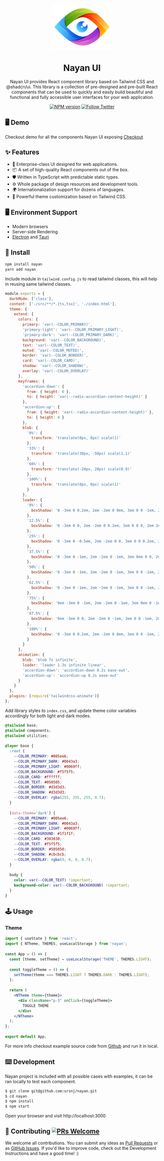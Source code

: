 <div align="center">
    <img width="200" src="https://github.com/ursnj/nayan/blob/main/public/nayan.png?raw=true">
</div>
<h1 align="center">Nayan UI</h1>

<div align="center">

Nayan UI provides React component library based on Tailwind CSS and @shadcn/ui. This library is a collection of pre-designed and pre-built React components that can be used to quickly and easily build beautiful and functional and fully accessible user interfaces for your web application.

[![NPM version][npm-image]][npm-url] [![Follow Twitter][twitter-image]][twitter-url]

[npm-image]: https://img.shields.io/badge/npm-CB3837?style=for-the-badge&logo=npm&logoColor=white
[npm-url]: http://npmjs.org/package/nayan
[twitter-image]: https://img.shields.io/badge/Twitter-1DA1F2?style=for-the-badge&logo=twitter&logoColor=white
[twitter-url]: https://twitter.com/ursNjn
[linkedin-image]: https://img.shields.io/badge/LinkedIn-0077B5?style=for-the-badge&logo=linkedin&logoColor=white
[linkedin-url]: https://www.linkedin.com/in/ursNj

</div>

## 🖥 Demo

Checkout demo for all the components Nayan UI exposing [Checkout](https://nayanui.com/)

## ✨ Features

- 🌈 Enterprise-class UI designed for web applications.
- 📦 A set of high-quality React components out of the box.
- 🛡 Written in TypeScript with predictable static types.
- ⚙️ Whole package of design resources and development tools.
- 🌍 Internationalization support for dozens of languages.
- 🎨 Powerful theme customization based on Tailwind CSS.

## 🖥 Environment Support

- Modern browsers
- Server-side Rendering
- [Electron](https://www.electronjs.org/) and [Tauri](https://tauri.app/)

## 🔨 Install

```bash
npm install nayan
yarn add nayan
```

Include module in `tailwind.config.js` to read tailwind classes, this will help in reusing same tailwind classes.

```js
module.exports = {
  darkMode: ['class'],
  content: ['./src/**/*.{ts,tsx}', './index.html'],
  theme: {
    extend: {
      colors: {
        primary: 'var(--COLOR_PRIMARY)',
        'primary-light': 'var(--COLOR_PRIMARY_LIGHT)',
        'primary-dark': 'var(--COLOR_PRIMARY_DARK)',
        background: 'var(--COLOR_BACKGROUND)',
        text: 'var(--COLOR_TEXT)',
        muted: 'var(--COLOR_MUTED)',
        border: 'var(--COLOR_BORDER)',
        card: 'var(--COLOR_CARD)',
        shadow: 'var(--COLOR_SHADOW)',
        overlay: 'var(--COLOR_OVERLAY)'
      },
      keyframes: {
        'accordion-down': {
          from: { height: 0 },
          to: { height: 'var(--radix-accordion-content-height)' }
        },
        'accordion-up': {
          from: { height: 'var(--radix-accordion-content-height)' },
          to: { height: 0 }
        },
        blob: {
          '0%': {
            transform: 'translate(0px, 0px) scale(1)'
          },
          '33%': {
            transform: 'translate(30px, -50px) scale(1.1)'
          },
          '66%': {
            transform: 'translate(-20px, 20px) scale(0.9)'
          },
          '100%': {
            transform: 'translate(0px, 0px) scale(1)'
          }
        },
        loader: {
          '0%': {
            boxShadow: '0 -3em 0 0.2em, 2em -2em 0 0em, 3em 0 0 -1em, 2em 2em 0 -1em, 0 3em 0 -1em, -2em 2em 0 -1em, -3em 0 0 -1em, -2em -2em 0 0'
          },
          '12.5%': {
            boxShadow: '0 -3em 0 0, 2em -2em 0 0.2em, 3em 0 0 0, 2em 2em 0 -1em, 0 3em 0 -1em, -2em 2em 0 -1em, -3em 0 0 -1em, -2em -2em 0 -1em'
          },
          '25%': {
            boxShadow: '0 -3em 0 -0.5em, 2em -2em 0 0, 3em 0 0 0.2em, 2em 2em 0 0, 0 3em 0 -1em, -2em 2em 0 -1em, -3em 0 0 -1em, -2em -2em 0 -1em'
          },
          '37.5%': {
            boxShadow: '0 -3em 0 -1em, 2em -2em 0 -1em, 3em 0em 0 0, 2em 2em 0 0.2em, 0 3em 0 0em, -2em 2em 0 -1em, -3em 0em 0 -1em, -2em -2em 0 -1em'
          },
          '50%': {
            boxShadow: '0 -3em 0 -1em, 2em -2em 0 -1em, 3em 0 0 -1em, 2em 2em 0 0em, 0 3em 0 0.2em, -2em 2em 0 0, -3em 0em 0 -1em, -2em -2em 0 -1em'
          },
          '62.5%': {
            boxShadow: '0 -3em 0 -1em, 2em -2em 0 -1em, 3em 0 0 -1em, 2em 2em 0 -1em, 0 3em 0 0, -2em 2em 0 0.2em, -3em 0 0 0, -2em -2em 0 -1em'
          },
          '75%': {
            boxShadow: '0em -3em 0 -1em, 2em -2em 0 -1em, 3em 0em 0 -1em, 2em 2em 0 -1em, 0 3em 0 -1em, -2em 2em 0 0, -3em 0em 0 0.2em, -2em -2em 0 0'
          },
          '87.5%': {
            boxShadow: '0em -3em 0 0, 2em -2em 0 -1em, 3em 0 0 -1em, 2em 2em 0 -1em, 0 3em 0 -1em, -2em 2em 0 0, -3em 0em 0 0, -2em -2em 0 0.2em'
          },
          '100%': {
            boxShadow: '0 -3em 0 0.2em, 2em -2em 0 0em, 3em 0 0 -1em, 2em 2em 0 -1em, 0 3em 0 -1em, -2em 2em 0 -1em, -3em 0 0 -1em, -2em -2em 0 0'
          }
        }
      },
      animation: {
        blob: 'blob 7s infinite',
        loader: 'loader 1.3s infinite linear',
        'accordion-down': 'accordion-down 0.2s ease-out',
        'accordion-up': 'accordion-up 0.2s ease-out'
      }
    }
  },
  plugins: [require('tailwindcss-animate')]
};
```

Add library styles to `index.css`, and update theme color variables accordingly for both light and dark modes.

```css
@tailwind base;
@tailwind components;
@tailwind utilities;

@layer base {
  :root {
    --COLOR_PRIMARY: #005ee6;
    --COLOR_PRIMARY_DARK: #0043a3;
    --COLOR_PRIMARY_LIGHT: #0069ff;
    --COLOR_BACKGROUND: #f5f5f5;
    --COLOR_CARD: #ffffff;
    --COLOR_TEXT: #050505;
    --COLOR_BORDER: #d3d3d3;
    --COLOR_SHADOW: #d3d3d3;
    --COLOR_OVERLAY: rgba(255, 255, 255, 0.7);
  }

  [data-theme='dark'] {
    --COLOR_PRIMARY: #005ee6;
    --COLOR_PRIMARY_DARK: #0043a3;
    --COLOR_PRIMARY_LIGHT: #0069ff;
    --COLOR_BACKGROUND: #1f1f1f;
    --COLOR_CARD: #303030;
    --COLOR_TEXT: #f5f5f5;
    --COLOR_BORDER: #505050;
    --COLOR_SHADOW: #cbcbcb;
    --COLOR_OVERLAY: rgba(0, 0, 0, 0.7);
  }

  body {
    color: var(--COLOR_TEXT) !important;
    background-color: var(--COLOR_BACKGROUND) !important;
  }
}
```

## 🕹 Usage

### Theme

```jsx
import { useState } from 'react';
import { NTheme, THEMES, useLocalStorage } from 'nayan';

const App = () => {
  const [theme, setTheme] = useLocalStorage('THEME', THEMES.LIGHT);

  const toggleTheme = () => {
    setTheme(theme === THEMES.LIGHT ? THEMES.DARK : THEMES.LIGHT);
  };

  return (
    <NTheme theme={theme}>
      <div className="p-3" onClick={toggleTheme}>
        TOGGLE THEME
      </div>
    </NTheme>
  );
};

export default App;
```

For more info checkout example source code from [Github](https://github.com/ursnj/nayan) and run it in local.

## ⌨️ Development

Nayan project is included with all possible cases with examples, it can be ran locally to test each component.

```bash
$ git clone git@github.com:ursnj/nayan.git
$ cd nayan
$ npm install
$ npm start
```

Open your browser and visit http://localhost:3000

## 🤝 Contributing [![PRs Welcome](https://img.shields.io/badge/PRs-welcome-brightgreen.svg?style=flat-square)](http://makeapullrequest.com)

We welcome all contributions. You can submit any ideas as [Pull Requests](https://github.com/ursnj/nayan/pulls) or as [GitHub Issues](https://github.com/ursnj/nayan/issues). If you'd like to improve code, check out the Development Instructions and have a good time! :)

[comment]: <> (# Deployment)

[comment]: <> (```docker build -t ursnj/nayanui:latest .```)

[comment]: <> (```docker push ursnj/nayanui:latest```)

[comment]: <> (```docker run -d -p 7100:7100 ursnj/nayanui```)
